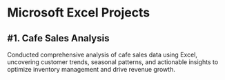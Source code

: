 # Microsoft Excel Projects
## #1. Cafe Sales Analysis
Conducted comprehensive analysis of cafe sales data using Excel, uncovering customer trends, seasonal patterns, and actionable insights to optimize inventory management and drive revenue growth.
